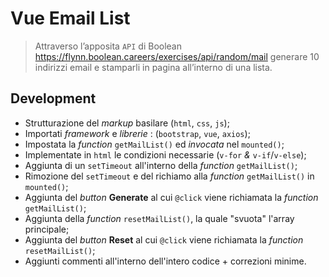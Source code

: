 Vue Email List
===
> Attraverso l’apposita `API` di Boolean
https://flynn.boolean.careers/exercises/api/random/mail
generare 10 indirizzi email e stamparli in pagina all’interno di una lista.

## Development
- Strutturazione del *markup* basilare (`html`, `css`, `js`);
- Importati *framework* e *librerie* : (`bootstrap`, `vue`, `axios`);
- Impostata la *function* `getMailList()` ed *invocata* nel `mounted()`;
- Implementate in `html` le condizioni necessarie (`v-for` *&* `v-if`/`v-else`); 
- Aggiunta di un `setTimeout` all'interno della *function* `getMailList()`;
- Rimozione del `setTimeout` e del richiamo alla *function* `getMailList()` in `mounted()`;
- Aggiunta del *button* **Generate** al cui `@click` viene richiamata la *function* `getMailList()`;
- Aggiunta della *function* `resetMailList()`, la quale "svuota" l'array principale;
- Aggiunta del *button* **Reset** al cui `@click` viene richiamata la *function* `resetMailList()`;
- Aggiunti commenti all'interno dell'intero codice + correzioni minime.